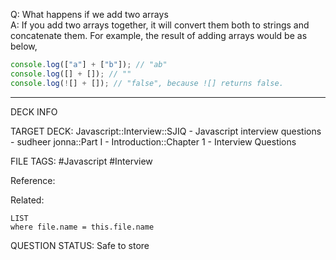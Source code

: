 Q: What happens if we add two arrays  
A: If you add two arrays together, it will convert them both to strings and concatenate them. For example, the result of adding arrays would be as below,
```javascript
console.log(["a"] + ["b"]); // "ab"
console.log([] + []); // ""
console.log(![] + []); // "false", because ![] returns false.
```
<!--ID: 1693596690078-->

---

DECK INFO

TARGET DECK: Javascript::Interview::SJIQ - Javascript interview questions - sudheer jonna::Part I - Introduction::Chapter 1 - Interview Questions

FILE TAGS: #Javascript #Interview

Reference:

Related:

```dataview
LIST
where file.name = this.file.name
```

QUESTION STATUS: Safe to store